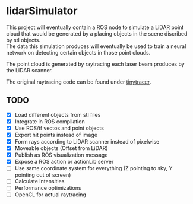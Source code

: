 # lidarSimulator

This project will eventually contain a ROS node to simulate a LiDAR point cloud that would be generated by a placing objects in the scene discribed by stl objects.  
The data this simulation produces will eventually be used to train a neural network on detecting certain objects in  those point clouds.

The point cloud is generated by raytracing each laser beam produces by the LiDAR scanner.

The original raytracing code can be found under [tinytracer](https://github.com/ssloy/tinyraytracer).

## TODO
- [x] Load different objects from stl files
- [x] Integrate in ROS compilation
- [x] Use ROS/tf vectos and point objects
- [x] Export hit points instead of image
- [x] Form rays according to LiDAR scanner instead of pixelwise
- [x] Moveable objects (Offset from LiDAR)
- [x] Publish as ROS visualization message
- [x] Expose a ROS action or actionLib server
- [ ] Use same coordinate system for everything (Z pointing to sky, Y pointing out of screen)
- [ ] Calculate Intensities
- [ ] Performance optimizations
- [ ] OpenCL for actual raytracing